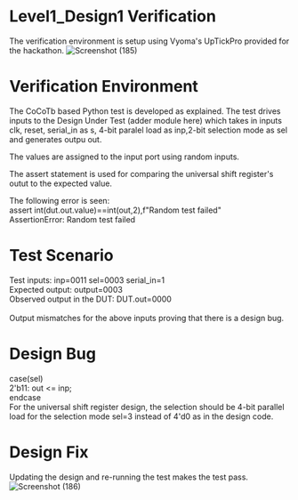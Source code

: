# Level1_Design1 Verification
The verification environment is setup using Vyoma's UpTickPro provided for the hackathon.
![Screenshot (185)](https://user-images.githubusercontent.com/109639328/182077963-39b7b1a0-ced6-4cce-a125-aceda614dc08.png)

# Verification Environment
The CoCoTb based Python test is developed as explained. The test drives inputs to the Design Under Test (adder module here) which takes in inputs clk, reset, serial_in as s, 4-bit paralel load as inp,2-bit selection mode as sel and generates outpu out.

The values are assigned to the input port using random inputs.

The assert statement is used for comparing the universal shift register's outut to the expected value.

The following error is seen:\
assert int(dut.out.value)==int(out,2),f"Random test failed"\
AssertionError: Random test failed

# Test Scenario
Test inputs: inp=0011 sel=0003 serial_in=1\
Expected output: output=0003\
Observed output in the DUT: DUT.out=0000\
\
Output mismatches for the above inputs proving that there is a design bug.

# Design Bug

case(sel)\
	    2'b11: out <= inp;\
endcase\
For the universal shift register design, the selection should be 4-bit parallel load  for the selection mode sel=3 instead of 4'd0 as in the design code.

# Design Fix

Updating the design and re-running the test makes the test pass.
![Screenshot (186)](https://user-images.githubusercontent.com/109639328/182078063-3835e90c-718a-4969-b6e7-7943f85dbcf3.png)

